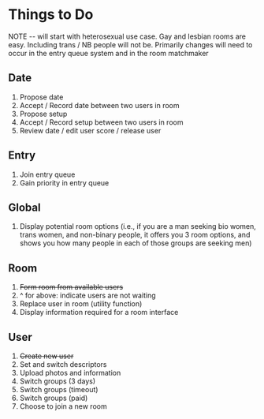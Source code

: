 # Things to Do
NOTE -- will start with heterosexual use case. 
Gay and lesbian rooms are easy. Including trans / NB
people will not be.
Primarily changes will need to occur in the entry queue
system and in the room matchmaker

## Date
1. Propose date
2. Accept / Record date between two users in room
3. Propose setup
4. Accept / Record setup between two users in room
5. Review date / edit user score / release user

## Entry
1. Join entry queue
2. Gain priority in entry queue

## Global
1. Display potential room options (i.e., if you are a man seeking bio women,
trans women, and non-binary people, it offers you 3 room options, and
shows you how many people in each of those groups are seeking men)

## Room
1. ~~Form room from available users~~
2. ^ for above: indicate users are not waiting
2. Replace user in room (utility function)
3. Display information required for a room interface

## User
1. ~~Create new user~~
2. Set and switch descriptors
2. Upload photos and information
3. Switch groups (3 days)
4. Switch groups (timeout)
5. Switch groups (paid)
9. Choose to join a new room